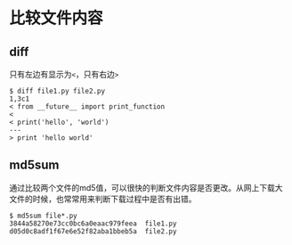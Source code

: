 # 比较文件内容

## diff

只有左边有显示为`<`，只有右边`>`

    $ diff file1.py file2.py
    1,3c1
    < from __future__ import print_function
    <
    < print('hello', 'world')
    ---
    > print 'hello world'

## md5sum

通过比较两个文件的md5值，可以很快的判断文件内容是否更改。从网上下载大文件的时候，也常常用来判断下载过程中是否有出错。

    $ md5sum file*.py
    3844a58270e73cc0bc6a0eaac979feea  file1.py
    d05d0c8adf1f67e6e52f82aba1bbeb5a  file2.py
